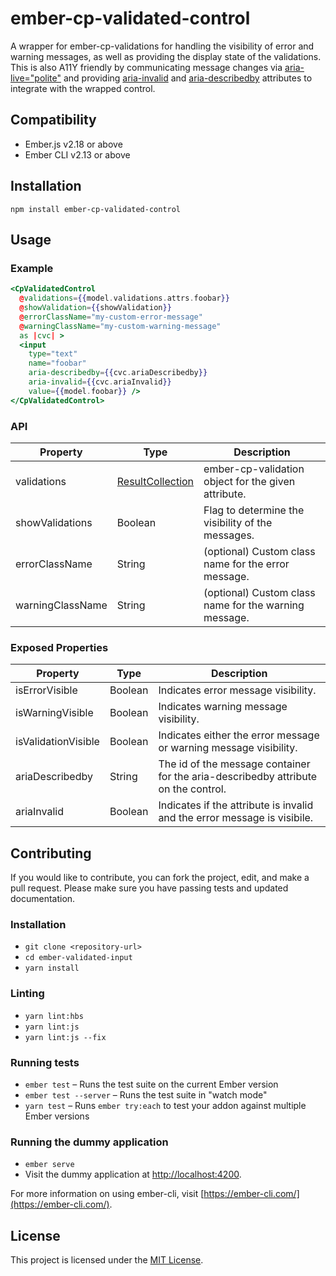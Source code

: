 ember-cp-validated-control
==============================================================================

A wrapper for ember-cp-validations for handling the visibility of error and warning messages, as well as providing the display state of the validations. This is also A11Y friendly by communicating message changes via [aria-live="polite"](https://developer.mozilla.org/en-US/docs/Web/Accessibility/ARIA/ARIA_Live_Regions) and providing [aria-invalid](https://developer.mozilla.org/en-US/docs/Web/Accessibility/ARIA/ARIA_Techniques/Using_the_aria-invalid_attribute) and [aria-describedby](https://developer.mozilla.org/en-US/docs/Web/Accessibility/ARIA/ARIA_Techniques/Using_the_aria-describedby_attribute) attributes to integrate with the wrapped control.

Compatibility
------------------------------------------------------------------------------

* Ember.js v2.18 or above
* Ember CLI v2.13 or above


Installation
------------------------------------------------------------------------------

```
npm install ember-cp-validated-control
```


Usage
------------------------------------------------------------------------------

### Example
```hbs
<CpValidatedControl
  @validations={{model.validations.attrs.foobar}}
  @showValidation={{showValidation}}
  @errorClassName="my-custom-error-message"
  @warningClassName="my-custom-warning-message"
  as |cvc| >
  <input
    type="text"
    name="foobar"
    aria-describedby={{cvc.ariaDescribedby}}
    aria-invalid={{cvc.ariaInvalid}}
    value={{model.foobar}} />
</CpValidatedControl>
```

### API
Property | Type | Description
-------- | ---- | -----------
validations | [ResultCollection](http://offirgolan.github.io/ember-cp-validations/docs/classes/ResultCollection.html) | ember-cp-validation object for the given attribute.
showValidations | Boolean | Flag to determine the visibility of the messages.
errorClassName | String | (optional) Custom class name for the error message.
warningClassName | String | (optional) Custom class name for the warning message.

### Exposed Properties
Property | Type | Description
-------- | ---- | -----------
isErrorVisible | Boolean | Indicates error message visibility.
isWarningVisible | Boolean | Indicates warning message visibility.
isValidationVisible | Boolean | Indicates either the error message or warning message visibility.
ariaDescribedby | String | The id of the message container for the aria-describedby attribute on the control.
ariaInvalid | Boolean | Indicates if the attribute is invalid and the error message is visibile.

Contributing
------------------------------------------------------------------------------

If you would like to contribute, you can fork the project, edit, and make a pull request. Please make sure you have passing tests and updated documentation.


### Installation

* `git clone <repository-url>`
* `cd ember-validated-input`
* `yarn install`

### Linting

* `yarn lint:hbs`
* `yarn lint:js`
* `yarn lint:js --fix`

### Running tests

* `ember test` – Runs the test suite on the current Ember version
* `ember test --server` – Runs the test suite in "watch mode"
* `yarn test` – Runs `ember try:each` to test your addon against multiple Ember versions

### Running the dummy application

* `ember serve`
* Visit the dummy application at [http://localhost:4200](http://localhost:4200).

For more information on using ember-cli, visit [https://ember-cli.com/](https://ember-cli.com/).

License
------------------------------------------------------------------------------

This project is licensed under the [MIT License](LICENSE.md).
